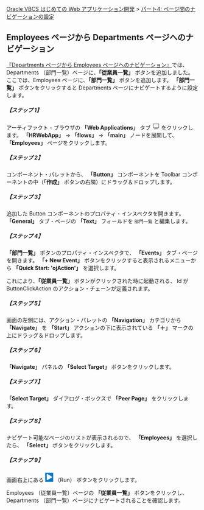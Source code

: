 [Oracle VBCS はじめての Web アプリケーション開発](../../README.md) >
[パート4: ページ間のナビゲーションの設定](README.md)

## Employees ページから Departments ページへのナビゲーション

[『Departments ページから Employees ページへのナビゲーション』](departments_to_employees.md)では、 Departments （部門一覧）ページに、**「従業員一覧」** ボタンを追加しました。
ここでは、Employees ページに、**「部門一覧」** ボタンを追加します。
**「部門一覧」** ボタンをクリックすると Departments ページにナビゲートするように設定します。

##### 【ステップ 1】

アーティファクト・ブラウザの **「Web Applications」** タブ
<img src="../icons/vbcsca_webapp_icon.png" alt="Web Applications アイコン">
をクリックします。
**「HRWebApp」** → **「flows」** → **「main」** ノードを展開して、 **「Employees」** ページをクリックします。

##### 【ステップ 2】

コンポーネント・パレットから、 **「Button」** コンポーネントを Toolbar コンポーネントの中（**「作成」** ボタンの右隣）にドラッグ＆ドロップします。

##### 【ステップ 3】

追加した Button コンポーネントのプロパティ・インスペクタを開きます。
**「General」** タブ・ページの **「Text」** フィールドを `部門一覧` と編集します。

##### 【ステップ 4】

**「部門一覧」** ボタンのプロパティ・インスペクタで、 **「Events」** タブ・ページを開きます。
**「+ New Event」** ボタンをクリックすると表示されるメニューから **「Quick Start: 'ojAction'」** を選択します。

これにより、**「従業員一覧」** ボタンがクリックされた時に起動される、 Id が ButtonClickAction のアクション・チェーンが定義されます。

##### 【ステップ 5】

画面の左側には、アクション・パレットの **「Navigation」** カテゴリから **「Navigate」** を **「Start」** アクションの下に表示されている **「＋」** マークの上にドラッグ＆ドロップします。

##### 【ステップ 6】

**「Navigate」** パネルの **「Select Target」** ボタンをクリックします。

##### 【ステップ 7】

**「Select Target」** ダイアログ・ボックスで **「Peer Page」** をクリックします。

##### 【ステップ 8】

ナビゲート可能なページのリストが表示されるので、 **「Employees」** を選択したら、 **「Select」** ボタンをクリックします。

##### 【ステップ 9】

画面右上にある
<img src="../icons/vbcsnd_run_icon.png" alt="Run アイコン">
（Run） ボタンをクリックします。

Employees （従業員一覧）ページの **「従業員一覧」** ボタンをクリックし、Departments （部門一覧）ページにナビゲートされることを確認します。

